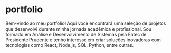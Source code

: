 # portfolio
Bem-vindo ao meu portfólio! Aqui você encontrará uma seleção de projetos que desenvolvi durante minha jornada acadêmica e profissional. Sou formado em Análise e Desenvolvimento de Sistemas pela Fatec de Presidente Prudente e tenho interesse em criar soluções inovadoras com tecnologias como React, Node.js, SQL, Python, entre outras.
